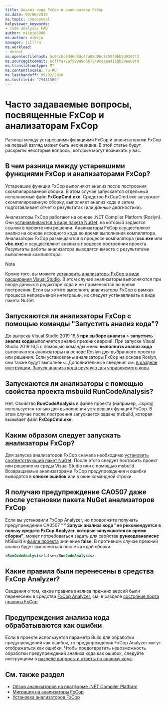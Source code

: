 ```yaml
---
title: Анализ кода FxCop и анализаторы FxCop
ms.date: 09/06/2018
ms.topic: conceptual
helpviewer_keywords:
- code analysis FAQ
author: mikejo5000
ms.author: mikejo
manager: jillfra
ms.workload:
- dotnet
ms.openlocfilehash: bc04cbc6d46d8dc47a08d06c8c5949bb5d9107f3
ms.sourcegitcommit: 6cfffa72af599a9d667249caaaa411bb28ea69fd
ms.translationtype: MT
ms.contentlocale: ru-RU
ms.lasthandoff: 09/02/2020
ms.locfileid: "79431369"
---
```

# <a name="frequently-asked-questions-about-fxcop-and-fxcop-analyzers"></a>Часто задаваемые вопросы, посвященные FxCop и анализаторам FxCop

Разница между устаревшими функциями FxCop и анализаторами FxCop на первый взгляд может быть неочевидна. В этой статье будут раскрыты некоторые вопросы, которые могут возникать у вас.

## <a name="whats-the-difference-between-legacy-fxcop-and-fxcop-analyzers"></a>В чем разница между устаревшими функциями FxCop и анализаторами FxCop?

Устаревшие функции FxCop выполняют анализ после построения скомпилированной сборки. В этом случае запускается отдельный исполняемый файл **FxCopCmd.exe**. Средство FxCopCmd.exe загружает скомпилированную сборку, выполняет анализ кода и затем подготавливает отчет о результатах (или *данные диагностики*).

Анализаторы FxCop работают на основе .NET Compiler Platform (Roslyn). Они [устанавливаются в виде пакета NuGet](install-fxcop-analyzers.md#nuget-package), на который задаются ссылки в проекте или решении. Анализаторы FxCop осуществляют анализ на основе исходного кода во время выполнения компилятора. Анализаторы FxCop размещаются в процессе компилятора (**csc.exe** или **vbc.exe**) и осуществляют анализ в процессе построения проекта. Результаты работы анализатора выводятся вместе с результатами выполнения компилятора.

> [!NOTE]
> Кроме того, вы можете [установить анализаторы FxCop в виде расширения Visual Studio](install-fxcop-analyzers.md#vsix). В этом случае анализаторы выполняются при вводе данных в редакторе кода и не применяются во время построения. Если вы хотите выполнять анализаторы FxCop в рамках процесса непрерывной интеграции, их следует устанавливать в виде пакета NuGet.

## <a name="does-the-run-code-analysis-command-run-fxcop-analyzers"></a>Запускаются ли анализаторы FxCop с помощью команды "Запустить анализ кода"?

До выпуска Visual Studio 2019 16,5 **при выборе анализа**  >  **запустить анализ кода**выполняется анализ прежних версий. При запуске Visual Studio 2019 16,5 с помощью команды меню **выполнить анализ кода** выполняются анализаторы на основе Roslyn для выбранного проекта или решения. Если установлены анализаторы FxCop на основе Roslyn, они также будут выполнены. Дополнительные сведения см. [в разделе инструкции. Запуск анализа кода вручную для управляемого кода](how-to-run-code-analysis-manually-for-managed-code.md).

## <a name="does-the-runcodeanalysis-msbuild-project-property-run-analyzers"></a>Запускаются ли анализаторы с помощью свойства проекта msbuild RunCodeAnalysis?

Нет. Свойство **RunCodeAnalysis** в файле проекта (например, *.csproj*) используется только для выполнения устаревших функций FxCop. В этом случае после построения запускается задача msbuild, которая вызывает файл **FxCopCmd.exe**.

## <a name="so-how-do-i-run-fxcop-analyzers-then"></a>Каким образом следует запускать анализаторы FxCop?

Для запуска анализаторов FxCop сначала необходимо [установить соответствующий пакет NuGet](install-fxcop-analyzers.md). После этого следует построить проект или решение из среды Visual Studio или с помощью msbuild. Возвращаемые анализаторами FxCop предупреждения и ошибки выводятся в **списке ошибок** или в окне командной строки.

## <a name="i-get-warning-ca0507-even-after-ive-installed-the-fxcop-analyzers-nuget-package"></a>Я получаю предупреждение CA0507 даже после установки пакета NuGet анализаторов FxCop

Если вы установили FxCop Analyzer, но продолжите получать предупреждение CA0507 **"" Запуск анализа кода "не рекомендуется в пользу средств FxCop Analyzer, которые запускаются во время сборки"**, может потребоваться задать для свойства **рункодеаналисис** MSBuild в [файле проекта](../ide/solutions-and-projects-in-visual-studio.md#project-file) значение **false**. В противном случае прежний анализ будет выполняться после каждой сборки.

```xml
<RunCodeAnalysis>false</RunCodeAnalysis>
```

## <a name="which-rules-have-been-ported-to-fxcop-analyzers"></a>Какие правила были перенесены в средства FxCop Analyzer?

Сведения о том, какие правила анализа прежних версий были перенесены в средства [FxCop Analyzer](install-fxcop-analyzers.md), см. в разделе [состояние порта правила FxCop](fxcop-rule-port-status.md).

## <a name="code-analysis-warnings-are-treated-as-errors"></a>Предупреждения анализа кода обрабатываются как ошибки

Если в проекте используется параметр Build для обработки предупреждений как ошибок, то предупреждения FxCop Analyzer могут отображаться как ошибки. Чтобы предотвратить невозможность обработки предупреждений анализа кода как ошибок, следуйте инструкциям в [разделе вопросы и ответы по анализу кода](../code-quality/analyzers-faq.md#treat-warnings-as-errors).

## <a name="see-also"></a>См. также раздел

- [Обзор анализаторов на платформе .NET Compiler Platform](roslyn-analyzers-overview.md)
- [Миграция на анализаторы FxCop](migrate-from-legacy-analysis-to-fxcop-analyzers.md)
- [Установка анализаторов FxCop](install-fxcop-analyzers.md)
